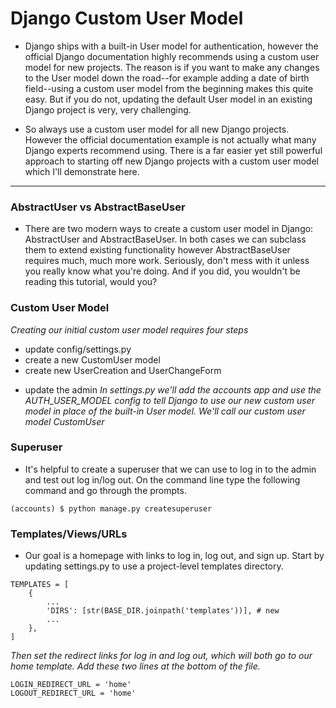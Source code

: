 # Django Custom User Model

- Django ships with a built-in User model for authentication, however the official Django documentation highly recommends using a custom user model for new projects. The reason is if you want to make any changes to the User model down the road--for example adding a date of birth field--using a custom user model from the beginning makes this quite easy. But if you do not, updating the default User model in an existing Django project is very, very challenging.

- So always use a custom user model for all new Django projects. However the official documentation example is not actually what many Django experts recommend using. There is a far easier yet still powerful approach to starting off new Django projects with a custom user model which I'll demonstrate here.

---

### AbstractUser vs AbstractBaseUser
- There are two modern ways to create a custom user model in Django: AbstractUser and AbstractBaseUser. In both cases we can subclass them to extend existing functionality however AbstractBaseUser requires much, much more work. Seriously, don't mess with it unless you really know what you're doing. And if you did, you wouldn't be reading this tutorial, would you?

### Custom User Model
*Creating our initial custom user model requires four steps*

- update config/settings.py
- create a new CustomUser model
- create new UserCreation and UserChangeForm
* update the admin
*In settings.py we'll add the accounts app and use the AUTH_USER_MODEL config to tell Django to use our new custom user model in place of the built-in User model. We'll call our custom user model CustomUser*

### Superuser
- It's helpful to create a superuser that we can use to log in to the admin and test out log in/log out. On the command line type the following command and go through the prompts.
```
(accounts) $ python manage.py createsuperuser
```
### Templates/Views/URLs
- Our goal is a homepage with links to log in, log out, and sign up. Start by updating settings.py to use a project-level templates directory.

```
TEMPLATES = [
    {
        ...
        'DIRS': [str(BASE_DIR.joinpath('templates'))], # new
        ...
    },
]
```
*Then set the redirect links for log in and log out, which will both go to our home template. Add these two lines at the bottom of the file.*
```
LOGIN_REDIRECT_URL = 'home'
LOGOUT_REDIRECT_URL = 'home'
```